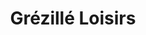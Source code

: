 ---
key: project

order: 30
title: Grézillé Loisirs
url: https://grezilleloisirs.org/
img:
  url: "/images/grezilleloisirsProject.jpg"
  alt: Screenshot du site grézillé loisirs . org
tags: ["Design", "Développement", "Jekyll"]
text: Grézillé Loisirs est une association à but non lucratif (loi 1901) ayant pour objectif de créer du lien entre les villageois de Gennes Val de Loire et des communes alentours au travers des activités sportives, culturelles et artistiques proposées par l’association à un prix accessible pour ses adhérents.
show: true
---